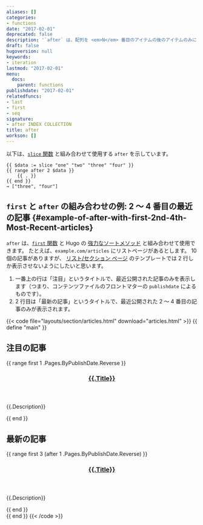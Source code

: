 ```yaml
---
aliases: []
categories:
- functions
date: "2017-02-01"
deprecated: false
description: '`after` は、配列を <em>N</em> 番目のアイテムの後のアイテムのみにスライスします。'
draft: false
hugoversion: null
keywords:
- iteration
lastmod: "2017-02-01"
menu:
  docs:
    parent: functions
publishdate: "2017-02-01"
relatedfuncs:
- last
- first
- seq
signature:
- after INDEX COLLECTION
title: after
workson: []
---
```


以下は、[`slice` 関数][slice] と組み合わせて使用する `after` を示しています。

```go-html-template
{{ $data := slice "one" "two" "three" "four" }}
{{ range after 2 $data }}
    {{ . }}
{{ end }}
→ ["three", "four"]
```

## `first` と `after` の組み合わせの例: 2 ～ 4 番目の最近の記事 {#example-of-after-with-first-2nd-4th-Most-Recent-articles}

`after` は、[`first` 関数][`first` function] と Hugo の [強力なソートメソッド][lists] と組み合わせて使用できます。 たとえば、`example.com/articles` にリストページがあるとします。 10 個の記事がありますが、 [リスト/セクション ページ][list/section page] のテンプレートでは 2 行しか表示させないようにしたいと思います。

1. 一番上の行は「注目」というタイトルで、最近公開された記事のみを表示します（つまり、コンテンツファイルのフロントマターの `publishdate` によるものです）。
2. 2 行目は「最新の記事」というタイトルで、最近公開された 2 ～ 4 番目の記事のみが表示されます。

{{< code file="layouts/section/articles.html" download="articles.html" >}}
{{ define "main" }}
<section class="row featured-article">
    <h2>注目の記事</h2>
    {{ range first 1 .Pages.ByPublishDate.Reverse }}
     <header>
        <h3><a href="{{.Permalink}}">{{.Title}}</a></h3>
    </header>
    <p>{{.Description}}</p>
    {{ end }}
</section>
<div class="row recent-articles">
    <h2>最新の記事</h2>
    {{ range first 3 (after 1 .Pages.ByPublishDate.Reverse) }}
        <section class="recent-article">
            <header>
                <h3><a href="{{.Permalink}}">{{.Title}}</a></h3>
            </header>
            <p>{{.Description}}</p>
        </section>
    {{ end }}
</div>
{{ end }}
{{< /code >}}

[`first` function]: /functions/first/
[list/section page]: /templates/section-templates/
[lists]: /templates/lists/#order-content
[slice]: /functions/slice/
